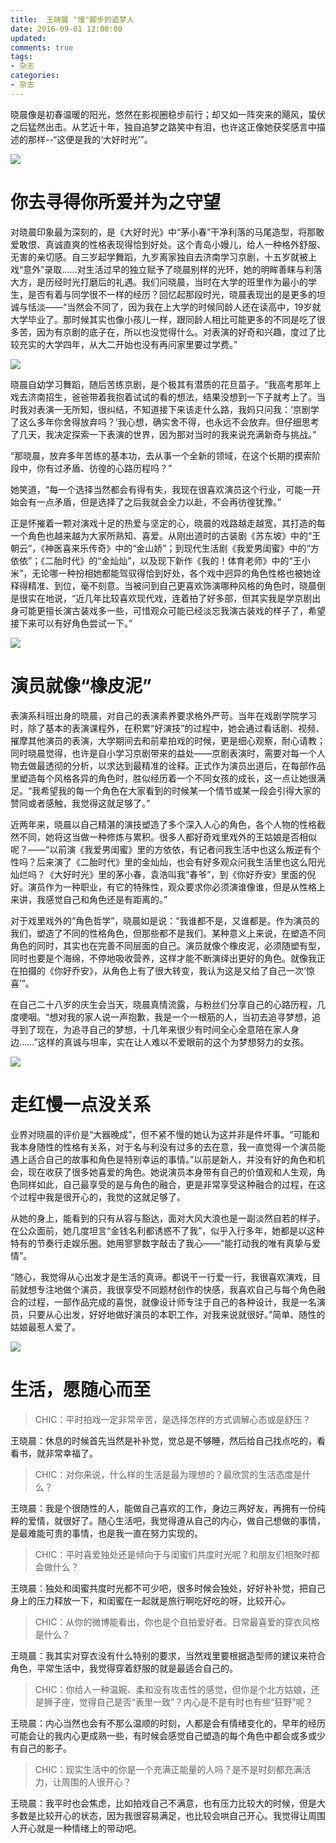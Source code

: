 ```yaml
---
title: 	王晓晨 "慢"脚步的追梦人
date: 2016-09-01 12:00:00
updated:
comments: true
tags:
- 杂志
categories:
- 杂志
---
```


晓晨像是初春温暖的阳光，悠然在影视圈稳步前行；却又如一阵突来的飓风，蛰伏之后猛然出击。从艺近十年，独自追梦之路笑中有泪，也许这正像她获奖感言中描述的那样--“这便是我的‘大好时光’”。

<!--more-->

![](/img/magazine/020/027-001.jpeg)

# 你去寻得你所爱并为之守望

对晓晨印象最为深刻的，是《大好时光》中“茅小春”干净利落的马尾造型，将那敢爱敢恨、真诚直爽的性格表现得恰到好处。这个青岛小嫚儿，给人一种格外舒服、无害的亲切感。自三岁起学舞蹈，九岁离家独自去济南学习京剧，十五岁就被上戏“意外”录取……对生活过早的独立赋予了晓晨别样的光环，她的明眸善睐与利落大方，是历经时光打磨后的礼遇。我们问晓晨，当时在大学的班里作为最小的学生，是否有着与同学很不一样的经历？回忆起那段时光，晓晨表现出的是更多的坦诚与恬淡——“当然会不同了，因为我在上大学的时候同龄人还在读高中，19岁就大学毕业了。那时候其实也像小孩儿一样，跟同龄人相比可能更多的不同是吃了很多苦，因为有京剧的底子在，所以也没觉得什么。对表演的好奇和兴趣，度过了比较充实的大学四年，从大二开始也没有再问家里要过学费。”

![](/img/magazine/020/027-003.jpeg)

晓晨自幼学习舞蹈，随后苦练京剧，是个极其有潜质的花旦苗子。“我高考那年上戏去济南招生，爸爸带着我抱着试试的看的想法，结果没想到一下子就考上了。当时我对表演一无所知，很纠结，不知道接下来该走什么路，我妈只问我：‘京剧学了这么多年你舍得放弃吗？’我心想，确实舍不得，也永远不会放弃。但仔细思考了几天，我决定探索一下表演的世界，因为那对当时的我来说充满新奇与挑战。”

“那晓晨，放弃多年苦练的基本功，去从事一个全新的领域，在这个长期的摸索阶段中，你有过矛盾、彷徨的心路历程吗？”

她笑道，“每一个选择当然都会有得有失，我现在很喜欢演员这个行业，可能一开始会有一点矛盾，但是选择了之后我就会全力以赴，不会再彷徨犹豫。”

正是怀摧着一颗对演戏十足的热爱与坚定的心，晓晨的戏路越走越宽，其打造的每一个角色也越来越为大家所熟知、喜爱。从刚出道时的古装剧《苏东坡》中的“王朝云”，《神医喜来乐传奇》中的“金山娇”；到现代生活剧《我爱男闺蜜》中的“方依依”；《二胎时代》的“金灿灿”，以及现下新作《我的！体育老师》中的“王小米”，无论哪一种扮相她都能驾驭得恰到好处，各个戏中迥异的角色性格也被她诠释得精准、到位，毫不刻意。当被问到自己更喜欢饰演哪种风格的角色时，晓晨倒是很实在地说，“近几年比较喜欢现代戏，连着拍了好多部，但其实我是学京剧出身可能更擅长演古装戏多一些，可惜观众可能已经淡忘我演古装戏的样子了，希望接下来可以有好角色尝试一下。”

![](/img/magazine/020/027-005.jpeg)

# 演员就像“橡皮泥”

表演系科班出身的晓晨，对自己的表演素养要求格外严苛。当年在戏剧学院学习时，除了基本的表演课程外，在积累“好演技”的过程中，她会通过看话剧、视频、摧摩其他演员的表演，大学期间去和前辈拍戏的时候，更是细心观察，耐心请教；同时晓晨觉得，也许是自小学习京剧带来的益处——京剧表演时，需要对每一个人物去做最透彻的分析，以求达到最精准的诠释。正式作为演员出道后，在每部作品里塑造每个风格各异的角色时，胜似经历着一个不同女孩的成长，这一点让她很满足。“我希望我的每一个角色在大家看到的时候某一个情节或某一段会引得大家的赞同或者感触，我觉得这就足够了。”

近两年来，晓晨以自己精湛的演技塑造了多个深入人心的角色，各个人物的性格截然不同，她将这当做一种修炼与累积。很多人都好奇戏里戏外的王姑娘是否相似呢？——“以前演《我爱男闺蜜》里的方依依，有记者问我生活中也这么叛逆有个性吗？后来演了《二胎时代》里的金灿灿，也会有好多观众问我生活里也这么阳光灿烂吗？《大好时光》里的茅小春，袁浩叫我“春爷”，到《你好乔安》里面的倪好。演员作为一种职业，有它的特殊性，观众要求你必须演谁像谁，但是从性格上来讲，我感觉自己和角色还是有距离的。”

对于戏里戏外的“角色哲学”，晓晨如是说：“我谁都不是，又谁都是。作为演员的我们，塑造了不同的性格角色，但那些都不是我们。某种意义上来说，在塑造不同角色的同时，其实也在完善不同层面的自己。演员就像个橡皮泥，必须随塑有型，同时也要是个海绵，不停地吸收营养，这样才能不断演绎出更好的角色。就像我正在拍摄的《你好乔安》，从角色上有了很大转变，我认为这是又给了自己一次‘惊喜’”。

在自己二十八岁的庆生会当天，晓晨真情流露，与粉丝们分享自己的心路历程，几度哽咽。“想对我的家人说一声抱歉，我是一个一根筋的人，当初去追寻梦想，追寻到了现在，为追寻自己的梦想，十几年来很少有时间全心全意陪在家人身边……”这样的真诚与坦率，实在让人难以不爱眼前的这个为梦想努力的女孩。

![](/img/magazine/020/027-006.jpeg)

# 走红慢一点没关系

业界对晓晨的评价是“大器晚成”，但不紧不慢的她认为这并非是件坏事。“可能和我本身随性的性格有关系，对于名与利没有过多的去在意，我一直觉得一个演员能遇上适合自己的故事和角色是特别幸运的事情。”以前是新人，并没有好的角色和机会，现在收获了很多她喜爱的角色。她说演员本身带有自己的价值观和人生观，角色同样如此，自己最享受的是与角色的融合，更是非常享受这种融合的过程，在这个过程中我是很开心的，我觉的这就足够了。

从她的身上，能看到的只有从容与豁达，面对大风大浪也是一副淡然自若的样子。在公众面前，她几度坦言“金钱名利都诱惑不了我”，似乎入行多年，她都是以这种特有的节奏行走娱乐圈。她用寥寥数字敲击了我心——“能打动我的唯有真挚与爱情”。

“随心，我觉得从心出发才是生活的真谛。都说干一行爱一行，我很喜欢演戏，目前就想专注地做个演员，我很享受不同题材创作的快感，我喜欢自己与每个角色融合的过程，一部作品完成的喜悦，就像设计师专注于自己的各种设计，我是一名演员，只要从心出发，好好地做好演员的本职工作，对我来说就很好。”简单、随性的姑娘最惹人爱了。

![](/img/magazine/020/027-007.jpeg)

# 生活，愿随心而至

>CHIC：平时拍戏一定非常辛苦，是选择怎样的方式调解心态或是舒压？

王晓晨：休息的时候首先当然是补补觉，觉总是不够睡，然后给自己找点吃的，看看书，就非常幸福了。  

>CHIC：对你来说，什么样的生活是最为理想的？最欣赏的生活态度是什么？

王晓晨：我是个很随性的人，能做自己喜欢的工作，身边三两好友，再拥有一份纯粹的爱情，就很好了。随心生活吧，我觉得遵从自己的内心，做自己想做的事情，是最难能可贵的事情，也是我一直在努力实现的。    

>CHIC：平时喜爱独处还是倾向于与闺蜜们共度时光呢？和朋友们相聚时都会做什么？    

王晓晨：独处和闺蜜共度时光都不可少吧，很多时候会独处，好好补补觉，把自己身上的压力释放一下，和闺蜜在一起就是旅行啊吃好吃的呀，比较开心。    
>CHIC：从你的微博能看出，你也是个自拍爱好者。日常最喜爱的穿衣风格是什么？    

王晓晨：我其实对穿衣没有什么特别的要求，当然戏里要根据造型师的建议来符合角色，平常生活中，我觉得穿着舒服的就是最适合自己的。  

>CHIC：你给人一种温婉、柔和没有攻击性的感觉，但你是个北方姑娘，还是狮子座，觉得自己是否“表里一致”？内心是不是有时也有些“狂野”呢？  

王晓晨：内心当然也会有不那么温顺的时刻，人都是会有情绪变化的，早年的经历可能会让的我内心更成熟一些，有时候会感觉自己塑造的每个角色中都会或多或少有自己的影子。  

>CHIC：现实生活中的你是一个充满正能量的人吗？是不是时刻都充满活力，让周围的人很开心？   

王晓晨：我平时也会焦虑，比如拍戏自己不满意，也有压力比较大的时候，但是大多数是比较开心的状态，因为我很容易满足，也比较会哄自己开心。我觉得让周围人开心就是一种情绪上的带动吧。  
